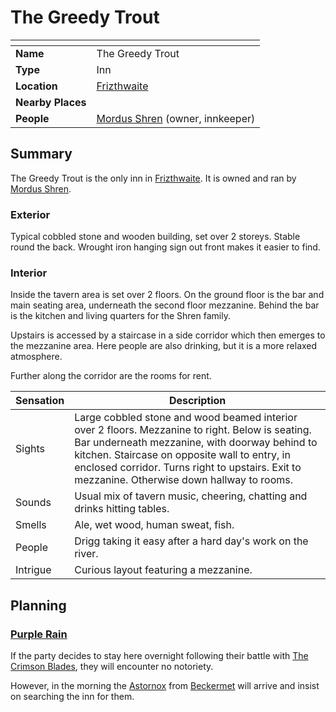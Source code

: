 # The Greedy Trout

| []() | |
| --- | --- |
| **Name** | The Greedy Trout |
| **Type** | Inn |
| **Location** | [Frizthwaite](../../villages/frizthwaite.md) |
| **Nearby Places** | |
| **People** | [Mordus Shren](../../../people/mordus-shren.md) (owner, innkeeper) |

## Summary

The Greedy Trout is the only inn in [Frizthwaite](../../villages/frizthwaite.md). It is owned and ran by [Mordus Shren](../../../people/mordus-shren.md).

### Exterior

Typical cobbled stone and wooden building, set over 2 storeys. Stable round the back. Wrought iron hanging sign out front makes it easier to find.

### Interior

Inside the tavern area is set over 2 floors. On the ground floor is the bar and main seating area, underneath the second floor mezzanine. Behind the bar is the kitchen and living quarters for the Shren family.

Upstairs is accessed by a staircase in a side corridor which then emerges to the mezzanine area. Here people are also drinking, but it is a more relaxed atmosphere.

Further along the corridor are the rooms for rent.

| Sensation | Description |
| ---- | --- |
| Sights | Large cobbled stone and wood beamed interior over 2 floors. Mezzanine to right. Below is seating. Bar underneath mezzanine, with doorway behind to kitchen. Staircase on opposite wall to entry, in enclosed corridor. Turns right to upstairs. Exit to mezzanine. Otherwise down hallway to rooms. |
| Sounds | Usual mix of tavern music, cheering, chatting and drinks hitting tables. |
| Smells | Ale, wet wood, human sweat, fish. |
| People | Drigg taking it easy after a hard day's work on the river. |
| Intrigue | Curious layout featuring a mezzanine. |

## Planning

### [Purple Rain](../../../../campaigns/purple-rain/purple-rain.md)

If the party decides to stay here overnight following their battle with [The Crimson Blades](../../../civilisations/kingdom-of-astor/organisations/the-crimson-blades.md), they will encounter no notoriety.

However, in the morning the [Astornox](../../../civilisations/kingdom-of-astor/organisations/astornox/astornox.md) from [Beckermet](../../towns/beckermet.md) will arrive and insist on searching the inn for them.
